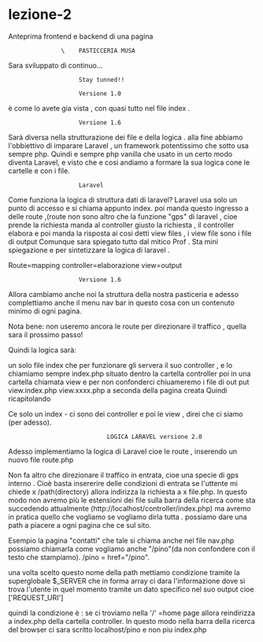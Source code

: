 # lezione-2
Anteprima frontend e backend di una pagina 


                   \    PASTICCERIA MUSA


Sara sviluppato di continuo...

                        Stay tunned!!

                        Versione 1.0
                        
è come lo avete gia vista , con quasi tutto nel file index .

                        Versione 1.6 
                        
Sarà diversa nella strutturazione dei file  e della logica .
alla fine abbiamo l'obbiettivo di imparare Laravel , un framework potentissimo che sotto usa sempre php.
Quindi e sempre php vanilla che usato in un certo modo diventa Laravel, e visto che e cosi andiamo 
a formare la sua logica cone le cartelle e con i file.

                        Laravel 

Come funziona la logica di struttura dati di laravel? Laravel usa solo un punto di accesso e si chiama appunto index.
poi manda questo ingresso a delle route ,(route  non sono altro che la funzione "gps" di laravel , 
cioe prende la richiesta manda al controller giusto la richiesta , il controller elabora e poi manda la risposta ai cosi detti view files , 
i view file sono i file di output Comunque sara spiegato tutto dal mitico Prof .
Sta mini spiegazione e per sintetizzare la logica di laravel .

Route=mapping
controller=elaborazione
view=output

                        Versione 1.6

Allora cambiamo anche noi la struttura della nostra pasticeria e adesso 
complettiamo anche il menu nav bar in questo cosa con un contenuto minimo di ogni pagina.

Nota bene: non useremo ancora le route per direzionare il traffico , quella sara il prossimo passo!


Quindi la logica sarà:

un solo file index che per funzionare gli servera il suo controller , e lo chiamiamo sempre index.php situato dentro la cartella controller
poi in una cartella chiamata view e per non confonderci chiuameremo i file di out put view.index.php view.xxxx.php a seconda della pagina creata
Quindi ricapitolando 

Ce solo un index - ci sono dei controller e poi le view , direi che ci siamo (per adesso).


                                LOGICA LARAVEL versione 2.0
Adesso implementiamo la logica di Laravel cioe le route , inserendo un nuovo file route.php

Non fa altro che direzionare il traffico in entrata, cioe una specie di gps interno .
Cioè basta insererire delle condizioni di entrata se l'uttente mi chiede x /path(directory) allora indirizza la richiesta a x file.php. In questo modo non avremo più le estensioni dei file sulla barra della ricerca come sta succedendo attualmente (http://localhost/controller/index.php) ma avremo in pratica quello che vogliamo se vogliamo dirla tutta .
possiamo dare una path a piacere a ogni pagina che ce sul sito. 

Esempio la pagina "contatti" che tale si chiama anche nel file nav.php possiamo chiamarla 
come vogliamo anche "/pino"(da non confondere con il testo che stampiamo). /pino = href="/pino".

una volta scelto questo nome della path mettiamo condizione tramite la superglobale $_SERVER che in forma array ci dara l'informazione dove si trova l'utente in quel momento tramite un dato specifico nel suo output cioe ['REQUEST_URI']

quindi la condizione è : se ci troviamo nella '/' =home page allora reindirizza a index.php della cartella controller.
In questo modo nella barra della ricerca del browser ci sara scritto localhost/pino e non piu index.php




